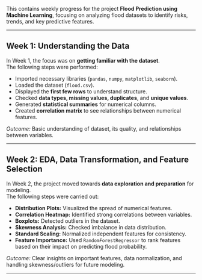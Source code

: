 This contains weekly progress for the project **Flood Prediction using Machine Learning**, focusing on analyzing flood datasets to identify risks, trends, and key predictive features.  

---

## Week 1: Understanding the Data  
In Week 1, the focus was on **getting familiar with the dataset**.  
The following steps were performed:  
- Imported necessary libraries (`pandas`, `numpy`, `matplotlib`, `seaborn`).  
- Loaded the dataset (`flood.csv`).  
- Displayed the **first few rows** to understand structure.  
- Checked **data types, missing values, duplicates**, and **unique values**.  
- Generated **statistical summaries** for numerical columns.  
- Created **correlation matrix** to see relationships between numerical features.  

*Outcome:* Basic understanding of dataset, its quality, and relationships between variables.  

---

## Week 2: EDA, Data Transformation, and Feature Selection  
In Week 2, the project moved towards **data exploration and preparation** for modeling.  
The following steps were carried out:  
- **Distribution Plots:** Visualized the spread of numerical features.  
- **Correlation Heatmap:** Identified strong correlations between variables.  
- **Boxplots:** Detected outliers in the dataset.  
- **Skewness Analysis:** Checked imbalance in data distribution.  
- **Standard Scaling:** Normalized independent features for consistency.  
- **Feature Importance:** Used `RandomForestRegressor` to rank features based on their impact on predicting flood probability.  

*Outcome:* Clear insights on important features, data normalization, and handling skewness/outliers for future modeling.  

---
